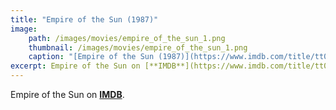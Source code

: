 ```yaml
---
title: "Empire of the Sun (1987)"
image:
    path: /images/movies/empire_of_the_sun_1.png
    thumbnail: /images/movies/empire_of_the_sun_1.png
    caption: "[Empire of the Sun (1987)](https://www.imdb.com/title/tt0092965/)"
excerpt: Empire of the Sun on [**IMDB**](https://www.imdb.com/title/tt0092965/).
---
```


Empire of the Sun on [**IMDB**](https://www.imdb.com/title/tt0092965/).

